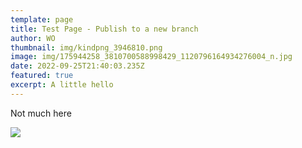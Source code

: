 ```yaml
---
template: page
title: Test Page - Publish to a new branch
author: WO
thumbnail: img/kindpng_3946810.png
image: img/175944258_3810700588998429_1120796164934276004_n.jpg
date: 2022-09-25T21:40:03.235Z
featured: true
excerpt: A little hello
---
```

Not much here

![](img/befunky-collage.jpg)